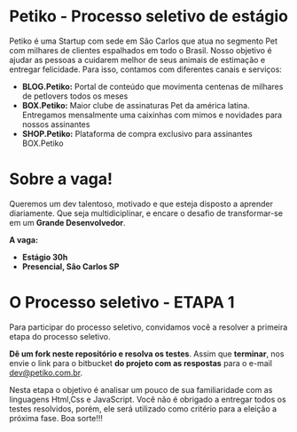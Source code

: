 # Petiko - Processo seletivo de estágio

Petiko é uma Startup com sede em São Carlos que atua no segmento Pet com milhares de clientes espalhados em todo o Brasil. Nosso objetivo é ajudar as pessoas a cuidarem melhor de seus animais de estimação e entregar felicidade. Para isso, contamos com diferentes canais e serviços:


* **BLOG.Petiko:** Portal de conteúdo que movimenta centenas de milhares de petlovers todos os meses
* **BOX.Petiko:** Maior clube de assinaturas Pet da américa latina. Entregamos mensalmente uma caixinhas com mimos e novidades para nossos assinantes
* **SHOP.Petiko:** Plataforma de compra exclusivo para assinantes BOX.Petiko

# Sobre a vaga!

Queremos um dev talentoso, motivado e que esteja disposto a aprender diariamente. Que seja multidiciplinar, e encare o desafio de transformar-se em um **Grande Desenvolvedor**.

 

**A vaga:**

* **Estágio 30h**
* **Presencial, Sâo Carlos SP**

# O Processo seletivo - ETAPA 1
Para participar do processo seletivo, convidamos você a resolver a primeira etapa do processo seletivo.

**Dê um fork neste repositório e resolva os testes**.
Assim que **terminar**, nos envie o link para o bitbucket **do projeto com as respostas** para o e-mail dev@petiko.com.br.

Nesta etapa o objetivo é analisar um pouco de sua familiaridade com as linguagens Html,Css e JavaScript.
Você não é obrigado a entregar todos os testes resolvidos, porém, ele será utilizado como critério para a eleição a próxima fase.
Boa sorte!!!